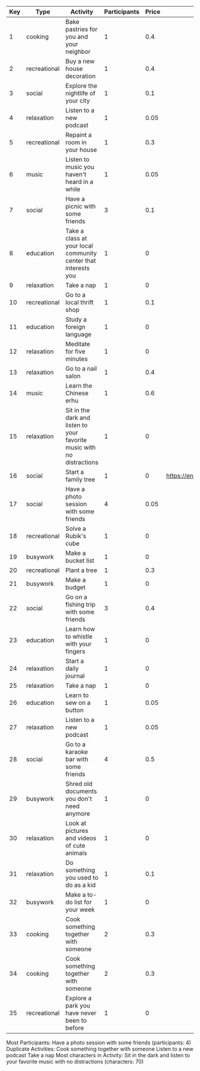 | Key | Type | Activity | Participants | Price | Link | Accessibility |
| --- | ---- | -------- | ------------ | ----- | ---- | -------------- |
| 1 | cooking | Bake pastries for you and your neighbor | 1 | 0.4 |  | 0.3 |
| 2 | recreational | Buy a new house decoration | 1 | 0.4 |  | 0.3 |
| 3 | social | Explore the nightlife of your city | 1 | 0.1 |  | 0.32 |
| 4 | relaxation | Listen to a new podcast | 1 | 0.05 |  | 0.12 |
| 5 | recreational | Repaint a room in your house | 1 | 0.3 |  | 0.4 |
| 6 | music | Listen to music you haven't heard in a while | 1 | 0.05 |  | 0.9 |
| 7 | social | Have a picnic with some friends | 3 | 0.1 |  | 0.1 |
| 8 | education | Take a class at your local community center that interests you | 1 | 0 |  | 0.15 |
| 9 | relaxation | Take a nap | 1 | 0 |  | 0 |
| 10 | recreational | Go to a local thrift shop | 1 | 0.1 |  | 0.2 |
| 11 | education | Study a foreign language | 1 | 0 |  | 0.1 |
| 12 | relaxation | Meditate for five minutes | 1 | 0 |  | 0.05 |
| 13 | relaxation | Go to a nail salon | 1 | 0.4 |  | 0.5 |
| 14 | music | Learn the Chinese erhu | 1 | 0.6 |  | 0.4 |
| 15 | relaxation | Sit in the dark and listen to your favorite music with no distractions | 1 | 0 |  | 1 |
| 16 | social | Start a family tree | 1 | 0 | https://en.wikipedia.org/wiki/Family_tree | 1 |
| 17 | social | Have a photo session with some friends | 4 | 0.05 |  | 0.8 |
| 18 | recreational | Solve a Rubik's cube | 1 | 0 |  | 0.1 |
| 19 | busywork | Make a bucket list | 1 | 0 |  | 0 |
| 20 | recreational | Plant a tree | 1 | 0.3 |  | 0.3 |
| 21 | busywork | Make a budget | 1 | 0 |  | 0.1 |
| 22 | social | Go on a fishing trip with some friends | 3 | 0.4 |  | 0.4 |
| 23 | education | Learn how to whistle with your fingers | 1 | 0 |  | 0 |
| 24 | relaxation | Start a daily journal | 1 | 0 |  | 0 |
| 25 | relaxation | Take a nap | 1 | 0 |  | 0 |
| 26 | education | Learn to sew on a button | 1 | 0.05 |  | 0.1 |
| 27 | relaxation | Listen to a new podcast | 1 | 0.05 |  | 0.12 |
| 28 | social | Go to a karaoke bar with some friends | 4 | 0.5 |  | 0.35 |
| 29 | busywork | Shred old documents you don't need anymore | 1 | 0 |  | 0 |
| 30 | relaxation | Look at pictures and videos of cute animals | 1 | 0 |  | 1 |
| 31 | relaxation | Do something you used to do as a kid | 1 | 0.1 |  | 0.8 |
| 32 | busywork | Make a to-do list for your week | 1 | 0 |  | 0.05 |
| 33 | cooking | Cook something together with someone | 2 | 0.3 |  | 0.8 |
| 34 | cooking | Cook something together with someone | 2 | 0.3 |  | 0.8 |
| 35 | recreational | Explore a park you have never been to before | 1 | 0 |  | 0 |

Most Participants: Have a photo session with some friends (participants: 4)
Duplicate Activities: Cook something together with someone
Listen to a new podcast
Take a nap
Most characters in Activity: Sit in the dark and listen to your favorite music with no distractions (characters: 70)
